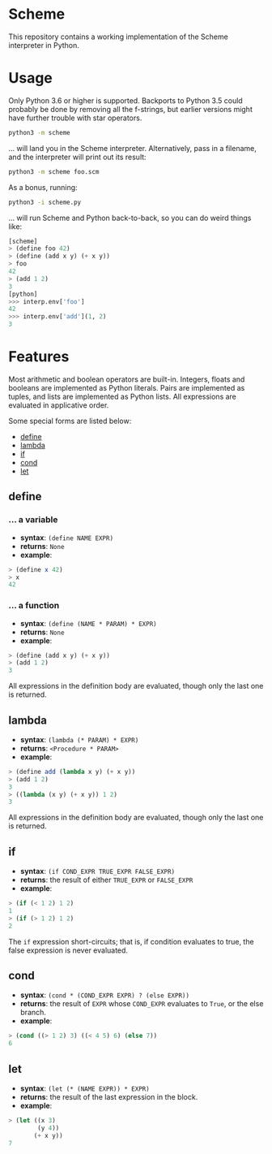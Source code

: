 # Scheme

This repository contains a working implementation of the Scheme interpreter in Python.

# Usage

Only Python 3.6 or higher is supported.
Backports to Python 3.5 could probably be done by removing all the f-strings,
but earlier versions might have further trouble with star operators.

```sh
python3 -m scheme
```

... will land you in the Scheme interpreter.
Alternatively, pass in a filename, and the interpreter will print out its result:

```sh
python3 -m scheme foo.scm
```

As a bonus, running:

```sh
python3 -i scheme.py
```

... will run Scheme and Python back-to-back, so you can do weird things like:

```python
[scheme]
> (define foo 42)
> (define (add x y) (+ x y))
> foo
42
> (add 1 2)
3
[python]
>>> interp.env['foo']
42
>>> interp.env['add'](1, 2)
3
```

# Features

Most arithmetic and boolean operators are built-in.
Integers, floats and booleans are implemented as Python literals.
Pairs are implemented as tuples, and lists are implemented as Python lists.
All expressions are evaluated in applicative order.

Some special forms are listed below:

- [define](#define)
- [lambda](#lambda)
- [if](#if)
- [cond](#cond)
- [let](#let)

## define

### ... a variable

* **syntax**: `(define NAME EXPR)`
* **returns**: `None`
* **example**:
```scheme
> (define x 42)
> x
42
```

### ... a function

* **syntax**: `(define (NAME * PARAM) * EXPR)`
* **returns**: `None`
* **example**:
```scheme
> (define (add x y) (+ x y))
> (add 1 2)
3
```

All expressions in the definition body are evaluated, though only the last one is returned.

## lambda

* **syntax**: `(lambda (* PARAM) * EXPR)`
* **returns**: `<Procedure * PARAM>`
* **example**:
```scheme
> (define add (lambda x y) (+ x y))
> (add 1 2)
3
> ((lambda (x y) (+ x y)) 1 2)
3
```

All expressions in the definition body are evaluated, though only the last one is returned.

## if

* **syntax**: `(if COND_EXPR TRUE_EXPR FALSE_EXPR)`
* **returns**: the result of either `TRUE_EXPR` or `FALSE_EXPR`
* **example**:
```scheme
> (if (< 1 2) 1 2)
1
> (if (> 1 2) 1 2)
2
```

The `if` expression short-circuits; that is, if condition evaluates to true,
the false expression is never evaluated.

## cond

* **syntax**: `(cond * (COND_EXPR EXPR) ? (else EXPR))`
* **returns**: the result of `EXPR` whose `COND_EXPR` evaluates to `True`, or the else branch.
* **example**:
```scheme
> (cond ((> 1 2) 3) ((< 4 5) 6) (else 7))
6
```

## let

* **syntax**: `(let (* (NAME EXPR)) * EXPR)`
* **returns**: the result of the last expression in the block.
* **example**:
```scheme
> (let ((x 3)
        (y 4))
       (+ x y))
7
```


